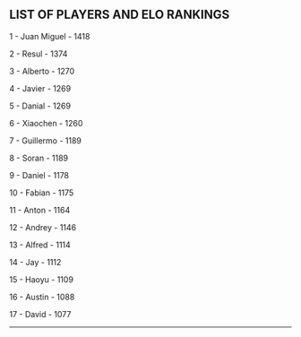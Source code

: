 ## LIST OF PLAYERS AND ELO RANKINGS


1 - Juan Miguel - 1418


2 - Resul - 1374


3 - Alberto - 1270


4 - Javier - 1269


5 - Danial - 1269


6 - Xiaochen - 1260


7 - Guillermo - 1189


8 - Soran - 1189


9 - Daniel - 1178


10 - Fabian - 1175


11 - Anton - 1164


12 - Andrey - 1146


13 - Alfred - 1114


14 - Jay - 1112


15 - Haoyu - 1109


16 - Austin - 1088


17 - David - 1077



--------------------------------------------------------------
